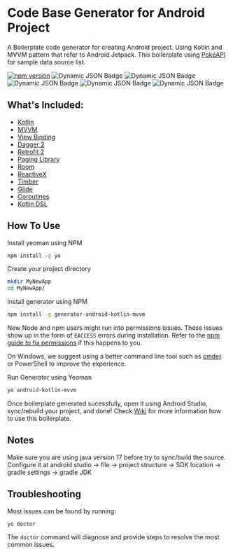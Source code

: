 # Code Base Generator for Android Project

A Boilerplate code generator for creating Android project. Using Kotlin and MVVM pattern that refer to Android Jetpack. This boilerplate using [PokéAPI](https://pokeapi.co/) for sample data source list.

[![npm version](https://badge.fury.io/js/generator-android-kotlin-mvvm.svg)](https://badge.fury.io/js/generator-android-kotlin-mvvm)
![Dynamic JSON Badge](https://img.shields.io/badge/dynamic/json?url=https%3A%2F%2Fraw.githubusercontent.com%2Fdekzitfz%2Fgenerator-code-base-android%2Fmaster%2Finfo.json&query=%24.minAndroidSDK&label=minimum%20SDK)
![Dynamic JSON Badge](https://img.shields.io/badge/dynamic/json?url=https%3A%2F%2Fraw.githubusercontent.com%2Fdekzitfz%2Fgenerator-code-base-android%2Fmaster%2Finfo.json&query=%24.targetAndroidSDK&label=target%20SDK)
![Dynamic JSON Badge](https://img.shields.io/badge/dynamic/json?url=https%3A%2F%2Fraw.githubusercontent.com%2Fdekzitfz%2Fgenerator-code-base-android%2Fmaster%2Finfo.json&query=%24.kotlin&label=Kotlin%20Version)
![Dynamic JSON Badge](https://img.shields.io/badge/dynamic/json?url=https%3A%2F%2Fraw.githubusercontent.com%2Fdekzitfz%2Fgenerator-code-base-android%2Fmaster%2Finfo.json&query=%24.agp&label=Android%20Gradle%20Plugin)
![Dynamic JSON Badge](https://img.shields.io/badge/dynamic/json?url=https%3A%2F%2Fraw.githubusercontent.com%2Fdekzitfz%2Fgenerator-code-base-android%2Fmaster%2Finfo.json&query=%24.yeoman&label=Yeoman%20Version)



## What's Included:

- [Kotlin](https://kotlinlang.org/)
- [MVVM](https://en.wikipedia.org/wiki/Model%E2%80%93view%E2%80%93viewmodel)
- [View Binding](https://developer.android.com/topic/libraries/view-binding)
- [Dagger 2](https://github.com/google/dagger)
- [Retrofit 2](https://github.com/square/retrofit)
- [Paging Library](https://developer.android.com/topic/libraries/architecture/paging)
- [Room](https://developer.android.com/training/data-storage/room)
- [ReactiveX](https://github.com/ReactiveX/RxAndroid)
- [Timber](https://github.com/JakeWharton/timber)
- [Glide](https://github.com/bumptech/glide)
- [Coroutines](https://developer.android.com/kotlin/coroutines)
- [Kotlin DSL](https://android-developers.googleblog.com/2023/04/kotlin-dsl-is-now-default-for-new-gradle-builds.html)


## How To Use

Install yeoman using NPM

```bash
npm install -g yo
```

Create your project directory

```bash
mkdir MyNewApp
cd MyNewApp/
```

Install generator using NPM

```bash
npm install -g generator-android-kotlin-mvvm
```

New Node and npm users might run into permissions issues. These issues show up in the form of `EACCESS` errors during installation. Refer to the [npm guide to fix permissions](https://docs.npmjs.com/getting-started/fixing-npm-permissions) if this happens to you.

On Windows, we suggest using a better command line tool such as [cmder](https://cmder.app/) or PowerShell to improve the experience.

Run Generator using Yeoman

```bash
yo android-kotlin-mvvm
```

Once boilerplate generated sucessfully, open it using Android Studio, sync/rebuild your project, and done! Check [Wiki](https://github.com/dekzitfz/generator-code-base-android/wiki) for more information how to use this boilerplate.

## Notes

Make sure you are using java version 17 before try to sync/build the source. Configure it at android studio -> file -> project structure -> SDK location -> gradle settings -> gradle JDK

## Troubleshooting
Most issues can be found by running:

```bash
yo doctor
```

The `doctor` command will diagnose and provide steps to resolve the most common issues.